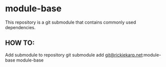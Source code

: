 # module-base

This repository is a git submodule that contains commonly used dependencies.


## HOW TO:

Add submodule to repository
git submodule add git@rickiekarp.net:module-base module-base
